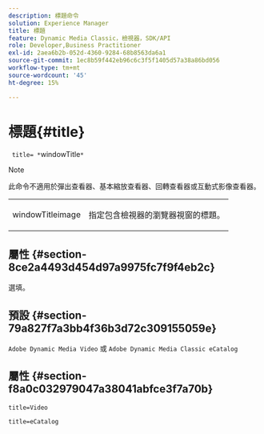 ```yaml
---
description: 標題命令
solution: Experience Manager
title: 標題
feature: Dynamic Media Classic，檢視器，SDK/API
role: Developer,Business Practitioner
exl-id: 2aea6b2b-052d-4360-9284-68b8563da6a1
source-git-commit: 1ec8b59f442eb96c6c3f5f1405d57a38a86bd056
workflow-type: tm+mt
source-wordcount: '45'
ht-degree: 15%

---
```


# 標題{#title}

` title= *`windowTitle`*`

>[!NOTE]
>
>此命令不適用於彈出查看器、基本縮放查看器、回轉查看器或互動式影像查看器。

<table id="table_406072054CBA4A7BAC8E7AD45E361D37"> 
 <tbody> 
  <tr> 
   <td colname="col1"> <p> <span class="codeph"> <span class="varname"> windowTitleimage</span> </span> </p> </td> 
   <td colname="col2"> <p>指定包含檢視器的瀏覽器視窗的標題。 </p> </td> 
  </tr> 
 </tbody> 
</table>

## 屬性 {#section-8ce2a4493d454d97a9975fc7f9f4eb2c}

選填。

## 預設 {#section-79a827f7a3bb4f36b3d72c309155059e}

`Adobe Dynamic Media Video` 或 `Adobe Dynamic Media Classic eCatalog`

## 屬性 {#section-f8a0c032979047a38041abfce3f7a70b}

`title=Video`

`title=eCatalog`
